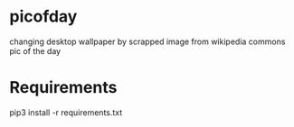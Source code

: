 # picofday
changing desktop wallpaper by scrapped image from wikipedia commons pic of the day

# Requirements
pip3 install -r requirements.txt
